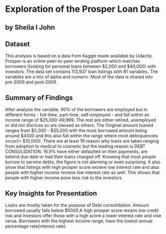 # Exploration of the Prosper Loan Data
## by Sheila I John


## Dataset

This analysis is based on a data from Kaggle made available by Udacity. Prosper is an online peer-to-peer lending platform which matches borrowers (looking for personal loans between $2,000 and $40,000) with investors. The data set contains 113,937 loan listings with 81 variables. The variables are a mix of alpha and numeric. Most of the data is shared into pre-2009 and post-2009.


## Summary of Findings



After analysis the variable, 90% of the borrowers are employed but in different forms - full-time, part-time, self-employed - and fall within an income range of $25,000-49,999. The rest are either retired, unemployed or did not disclose so are classed as others. The Original amount loaned ranges from $2,000 - $35,000 with the most borrowed amount being around $4500 and this also fall within the range where most delinquencies occur(< $10,000). 
There are at least 19 reason why loans are taken ranging from adoption to medical to cosmetic but the leading reason is DEBT CONSOLIDATION. 16.9% have either defaulted on their payments, are behind due date or had their loans charged off. Knowing that most people borrow to service debts, the figure is not alarming or even surprising. It also show that listings with high prosper score recieve low interest rate and also people with higher income recieve low interest rate as well. This shows that people with higher income pose less risk to the investors.

## Key Insights for Presentation

Loans are mostly taken for the purpose of Debt consolidation. Amount borrowed usually falls below $5000.A high prosper score means low credit risk and investors offer those with a high score a lower interest rate and vise versa. Borrowers with the highest income range, have the lowest annual percentage rate(interest rate). 
